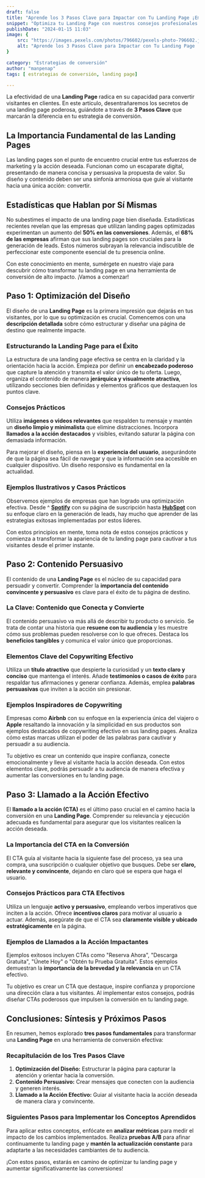 ```yaml
---
draft: false
title: "Aprende los 3 Pasos Clave para Impactar con Tu Landing Page ¡Empieza!"
snippet: "Optimiza tu Landing Page con nuestros consejos profesionales. Domina los 3 pasos clave para impactar a tus visitantes desde el primer contacto. ¡Convierte más con una página de destino impecable!"
publishDate: "2024-01-15 11:03"
image: {
    src: "https://images.pexels.com/photos/796602/pexels-photo-796602.jpeg?auto=compress&cs=tinysrgb&w=1260&h=750&dpr=1",
    alt: "Aprende los 3 Pasos Clave para Impactar con Tu Landing Page ¡Empieza!"
}

category: "Estrategias de conversión"
author: "manpenap"
tags: [ estrategias de conversión, landing page]

---
```


La efectividad de una **Landing Page** radica en su capacidad para convertir visitantes en clientes. En este artículo, desentrañaremos los secretos de una landing page poderosa, guiándote a través de **3 Pasos Clave** que marcarán la diferencia en tu estrategia de conversión.

## La Importancia Fundamental de las Landing Pages

Las landing pages son el punto de encuentro crucial entre tus esfuerzos de marketing y la acción deseada. Funcionan como un escaparate digital, presentando de manera concisa y persuasiva la propuesta de valor. Su diseño y contenido deben ser una sinfonía armoniosa que guíe al visitante hacia una única acción: convertir.

## Estadísticas que Hablan por Sí Mismas

No subestimes el impacto de una landing page bien diseñada. Estadísticas recientes revelan que las empresas que utilizan landing pages optimizadas experimentan un aumento del **50% en las conversiones**. Además, el **68% de las empresas** afirman que sus landing pages son cruciales para la generación de leads. Estos números subrayan la relevancia indiscutible de perfeccionar este componente esencial de tu presencia online.

Con este conocimiento en mente, sumérgete en nuestro viaje para descubrir cómo transformar tu landing page en una herramienta de conversión de alto impacto. ¡Vamos a comenzar!

## Paso 1: Optimización del Diseño

El diseño de una **Landing Page** es la primera impresión que dejarás en tus visitantes, por lo que su optimización es crucial. Comencemos con una **descripción detallada** sobre cómo estructurar y diseñar una página de destino que realmente impacte.

### Estructurando la Landing Page para el Éxito

La estructura de una landing page efectiva se centra en la claridad y la orientación hacia la acción. Empieza por definir un **encabezado poderoso** que capture la atención y transmita el valor único de tu oferta. Luego, organiza el contenido de manera **jerárquica y visualmente atractiva**, utilizando secciones bien definidas y elementos gráficos que destaquen los puntos clave.

### Consejos Prácticos

Utiliza **imágenes o videos relevantes** que respalden tu mensaje y mantén un **diseño limpio y minimalista** que elimine distracciones. Incorpora **llamados a la acción destacados** y visibles, evitando saturar la página con demasiada información.

Para mejorar el diseño, piensa en la **experiencia del usuario**, asegurándote de que la página sea fácil de navegar y que la información sea accesible en cualquier dispositivo. Un diseño responsivo es fundamental en la actualidad.

### Ejemplos Ilustrativos y Casos Prácticos

Observemos ejemplos de empresas que han logrado una optimización efectiva. Desde ^
[**Spotify**](https://www.spotify.com/cl/premium/?utm_source=cl-es_brand_contextual-subscriber_text&utm_medium=paidsearch&utm_campaign=alwayson_latam_cl_premiumbusiness_core_brand+contextual-subscriber+text+cl-es+google&gad_source=1&gclid=Cj0KCQiAkKqsBhC3ARIsAEEjuJhflSWHTjAYVxrMMwsNrQpsFMlcAq8q4t17EP-S8LjT8AElANcVZGwaAhSuEALw_wcB&gclsrc=aw.ds) con su página de suscripción hasta [**HubSpot**](https://www.hubspot.com/products/get-started-f049?utm_id=607212717051&utm_medium=paid&utm_source=google&utm_term=marketing_hubspot_EN&utm_campaign=Marketing_MQLs_EN_LATAM_LATAM_Brand-HubSpot_e_c_campaignid1051648949_agid49714380457_google&utm_content=&hsa_ver=3&hsa_net=adwords&hsa_acc=2734776884&hsa_kw=hubspot&hsa_grp=49714380457&hsa_mt=e&hsa_cam=1051648949&hsa_ad=607212717051&hsa_tgt=aud-1273116341724%3Akwd-6356688152&hsa_src=g&gad_source=1&gclid=Cj0KCQiAkKqsBhC3ARIsAEEjuJhhySI94j9_OUwTux2RfVb0e0wyHT__LGOgpAkqZrpPP6HfLCqW8nQaAm8ZEALw_wcB) con su enfoque claro en la generación de leads, hay mucho que aprender de las estrategias exitosas implementadas por estos líderes.

Con estos principios en mente, toma nota de estos consejos prácticos y comienza a transformar la apariencia de tu landing page para cautivar a tus visitantes desde el primer instante.

## Paso 2: Contenido Persuasivo

El contenido de una **Landing Page** es el núcleo de su capacidad para persuadir y convertir. Comprender la **importancia del contenido convincente y persuasivo** es clave para el éxito de tu página de destino.

### La Clave: Contenido que Conecta y Convierte

El contenido persuasivo va más allá de describir tu producto o servicio. Se trata de contar una historia que **resuene con tu audiencia** y les muestre cómo sus problemas pueden resolverse con lo que ofreces. Destaca los **beneficios tangibles** y comunica el valor único que proporcionas.

### Elementos Clave del Copywriting Efectivo

Utiliza un **título atractivo** que despierte la curiosidad y un **texto claro y conciso** que mantenga el interés. Añade **testimonios o casos de éxito** para respaldar tus afirmaciones y generar confianza. Además, emplea **palabras persuasivas** que inviten a la acción sin presionar.

### Ejemplos Inspiradores de Copywriting

Empresas como **Airbnb** con su enfoque en la experiencia única del viajero o **Apple** resaltando la innovación y la simplicidad en sus productos son ejemplos destacados de copywriting efectivo en sus landing pages. Analiza cómo estas marcas utilizan el poder de las palabras para cautivar y persuadir a su audiencia.

Tu objetivo es crear un contenido que inspire confianza, conecte emocionalmente y lleve al visitante hacia la acción deseada. Con estos elementos clave, podrás persuadir a tu audiencia de manera efectiva y aumentar las conversiones en tu landing page.

## Paso 3: Llamado a la Acción Efectivo

El **llamado a la acción (CTA)** es el último paso crucial en el camino hacia la conversión en una **Landing Page**. Comprender su relevancia y ejecución adecuada es fundamental para asegurar que los visitantes realicen la acción deseada.

### La Importancia del CTA en la Conversión

El CTA guía al visitante hacia la siguiente fase del proceso, ya sea una compra, una suscripción o cualquier objetivo que busques. Debe ser **claro, relevante y convincente**, dejando en claro qué se espera que haga el usuario.

### Consejos Prácticos para CTA Efectivos

Utiliza un lenguaje **activo y persuasivo**, empleando verbos imperativos que inciten a la acción. Ofrece **incentivos claros** para motivar al usuario a actuar. Además, asegúrate de que el CTA sea **claramente visible y ubicado estratégicamente** en la página.

### Ejemplos de Llamados a la Acción Impactantes

Ejemplos exitosos incluyen CTAs como "Reserva Ahora", "Descarga Gratuita", "Únete Hoy" o "Obtén tu Prueba Gratuita". Estos ejemplos demuestran la **importancia de la brevedad y la relevancia** en un CTA efectivo.

Tu objetivo es crear un CTA que destaque, inspire confianza y proporcione una dirección clara a tus visitantes. Al implementar estos consejos, podrás diseñar CTAs poderosos que impulsen la conversión en tu landing page.

## Conclusiones: Síntesis y Próximos Pasos

En resumen, hemos explorado **tres pasos fundamentales** para transformar una **Landing Page** en una herramienta de conversión efectiva:

### Recapitulación de los Tres Pasos Clave

1. **Optimización del Diseño:** Estructurar la página para capturar la atención y orientar hacia la conversión.
2. **Contenido Persuasivo:** Crear mensajes que conecten con la audiencia y generen interés.
3. **Llamado a la Acción Efectivo:** Guiar al visitante hacia la acción deseada de manera clara y convincente.

### Siguientes Pasos para Implementar los Conceptos Aprendidos

Para aplicar estos conceptos, enfócate en **analizar métricas** para medir el impacto de los cambios implementados. Realiza **pruebas A/B** para afinar continuamente tu landing page y **mantén la actualización constante** para adaptarte a las necesidades cambiantes de tu audiencia.

¡Con estos pasos, estarás en camino de optimizar tu landing page y aumentar significativamente las conversiones!
